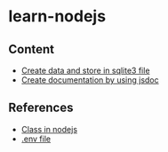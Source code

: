 # learn-nodejs

## Content

* [Create data and store in sqlite3 file](sqlite3/README.md)
* [Create documentation by using jsdoc](docs/jsdoc.md)

## References

* [Class in nodejs](https://www.sitepoint.com/javascript-private-class-fields/)
* [.env file](https://www.npmjs.com/package/dotenv)